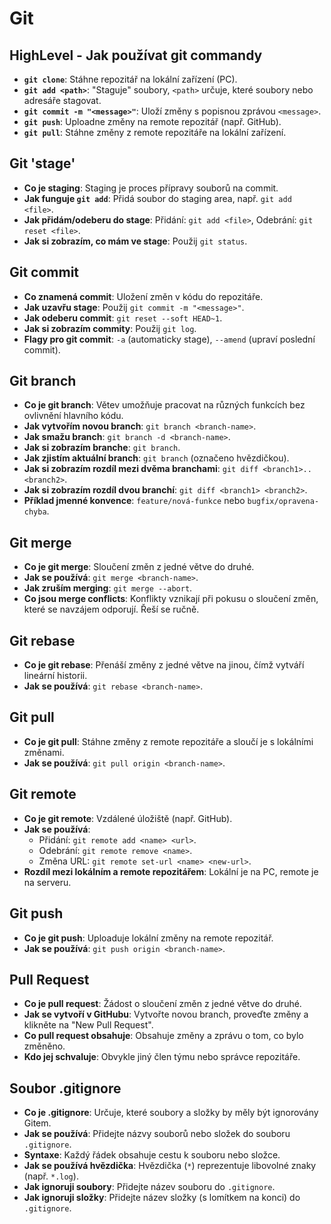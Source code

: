 # Git

## HighLevel - Jak používat git commandy
- **`git clone`**: Stáhne repozitář na lokální zařízení (PC).
- **`git add <path>`**: "Staguje" soubory, `<path>` určuje, které soubory nebo adresáře stagovat.
- **`git commit -m "<message>"`**: Uloží změny s popisnou zprávou `<message>`.
- **`git push`**: Uploadne změny na remote repozitář (např. GitHub).
- **`git pull`**: Stáhne změny z remote repozitáře na lokální zařízení.

## Git 'stage'
- **Co je staging**: Staging je proces přípravy souborů na commit.
- **Jak funguje `git add`**: Přidá soubor do staging area, např. `git add <file>`.
- **Jak přidám/odeberu do stage**: Přidání: `git add <file>`, Odebrání: `git reset <file>`.
- **Jak si zobrazím, co mám ve stage**: Použij `git status`.

## Git commit
- **Co znamená commit**: Uložení změn v kódu do repozitáře.
- **Jak uzavřu stage**: Použij `git commit -m "<message>"`.
- **Jak odeberu commit**: `git reset --soft HEAD~1`.
- **Jak si zobrazím commity**: Použij `git log`.
- **Flagy pro git commit**: `-a` (automaticky stage), `--amend` (upraví poslední commit).

## Git branch
- **Co je git branch**: Větev umožňuje pracovat na různých funkcích bez ovlivnění hlavního kódu.
- **Jak vytvořím novou branch**: `git branch <branch-name>`.
- **Jak smažu branch**: `git branch -d <branch-name>`.
- **Jak si zobrazím branche**: `git branch`.
- **Jak zjistím aktuální branch**: `git branch` (označeno hvězdičkou).
- **Jak si zobrazím rozdíl mezi dvěma branchami**: `git diff <branch1>..<branch2>`.
- **Jak si zobrazím rozdíl dvou branchí**: `git diff <branch1> <branch2>`.
- **Příklad jmenné konvence**: `feature/nová-funkce` nebo `bugfix/opravena-chyba`.

## Git merge
- **Co je git merge**: Sloučení změn z jedné větve do druhé.
- **Jak se používá**: `git merge <branch-name>`.
- **Jak zruším merging**: `git merge --abort`.
- **Co jsou merge conflicts**: Konflikty vznikají při pokusu o sloučení změn, které se navzájem odporují. Řeší se ručně.

## Git rebase
- **Co je git rebase**: Přenáší změny z jedné větve na jinou, čímž vytváří lineární historii.
- **Jak se používá**: `git rebase <branch-name>`.

## Git pull
- **Co je git pull**: Stáhne změny z remote repozitáře a sloučí je s lokálními změnami.
- **Jak se používá**: `git pull origin <branch-name>`.

## Git remote
- **Co je git remote**: Vzdálené úložiště (např. GitHub).
- **Jak se používá**: 
  - Přidání: `git remote add <name> <url>`.
  - Odebrání: `git remote remove <name>`.
  - Změna URL: `git remote set-url <name> <new-url>`.
- **Rozdíl mezi lokálním a remote repozitářem**: Lokální je na PC, remote je na serveru.

## Git push
- **Co je git push**: Uploaduje lokální změny na remote repozitář.
- **Jak se používá**: `git push origin <branch-name>`.

## Pull Request
- **Co je pull request**: Žádost o sloučení změn z jedné větve do druhé.
- **Jak se vytvoří v GitHubu**: Vytvořte novou branch, proveďte změny a klikněte na "New Pull Request".
- **Co pull request obsahuje**: Obsahuje změny a zprávu o tom, co bylo změněno.
- **Kdo jej schvaluje**: Obvykle jiný člen týmu nebo správce repozitáře.

## Soubor .gitignore
- **Co je .gitignore**: Určuje, které soubory a složky by měly být ignorovány Gitem.
- **Jak se používá**: Přidejte názvy souborů nebo složek do souboru `.gitignore`.
- **Syntaxe**: Každý řádek obsahuje cestu k souboru nebo složce.
- **Jak se používá hvězdička**: Hvězdička (`*`) reprezentuje libovolné znaky (např. `*.log`).
- **Jak ignoruji soubory**: Přidejte název souboru do `.gitignore`.
- **Jak ignoruji složky**: Přidejte název složky (s lomítkem na konci) do `.gitignore`.

